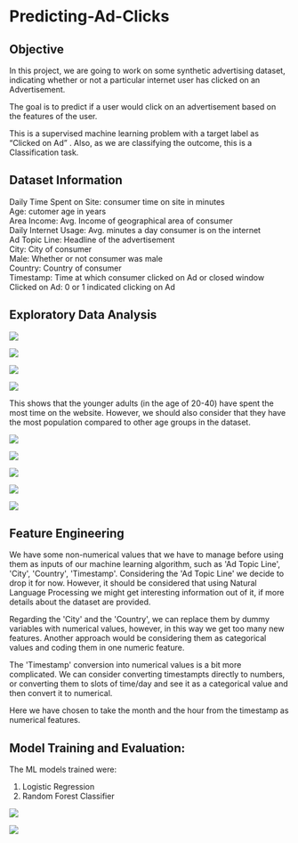 # Predicting-Ad-Clicks

## Objective

In this project, we are going to work on some synthetic advertising dataset, indicating whether or not a particular internet user has clicked on an Advertisement.

The goal is to predict if a user would click on an advertisement based on the features of the user.

This is a supervised machine learning problem with a target label as “Clicked on Ad” . Also, as we are classifying the outcome, this is a Classification task.

## Dataset Information

Daily Time Spent on Site: consumer time on site in minutes  
Age: cutomer age in years  
Area Income: Avg. Income of geographical area of consumer  
Daily Internet Usage: Avg. minutes a day consumer is on the internet  
Ad Topic Line: Headline of the advertisement  
City: City of consumer  
Male: Whether or not consumer was male  
Country: Country of consumer  
Timestamp: Time at which consumer clicked on Ad or closed window  
Clicked on Ad: 0 or 1 indicated clicking on Ad  

## Exploratory Data Analysis

![](ImagesforReadme/1.JPG)

![](ImagesforReadme/2.JPG)

![](ImagesforReadme/3.JPG)

![](ImagesforReadme/4.JPG)

This shows that the younger adults (in the age of 20-40) have spent the most time on the website. However, we should also consider that they have the most population compared to other age groups in the dataset.

![](ImagesforReadme/5.JPG)

![](ImagesforReadme/6.JPG)

![](ImagesforReadme/7.JPG)

![](ImagesforReadme/8.JPG)

![](ImagesforReadme/9.JPG)

## Feature Engineering

We have some non-numerical values that we have to manage before using them as inputs of our machine learning algorithm, such as 'Ad Topic Line', 'City', 'Country', 'Timestamp'.
Considering the 'Ad Topic Line' we decide to drop it for now. However, it should be considered that using Natural Language Processing we might get interesting information out of it, if more details about the dataset are provided.

Regarding the 'City' and the 'Country', we can replace them by dummy variables with numerical values, however, in this way we get too many new features.
Another approach would be considering them as categorical values and coding them in one numeric feature.

The 'Timestamp' conversion into numerical values is a bit more complicated. We can consider converting timestampts directly to numbers, or converting them to slots of time/day and see it as a categorical value and then convert it to numerical.

Here we have chosen to take the month and the hour from the timestamp as numerical features.

## Model Training and Evaluation:

The ML models trained were:  
1. Logistic Regression  
2. Random Forest Classifier  

![](ImagesforReadme/10.JPG)

![](ImagesforReadme/11.JPG)




